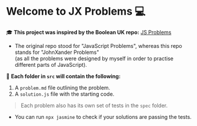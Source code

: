 # Welcome to JX Problems 💻

🎓 **This project was inspired by the Boolean UK repo:** [JS Problems](https://github.com/boolean-uk/js-problems) <br>
- The original repo stood for "JavaScript Problems", whereas this repo stands for "JohnXander Problems" <br>
(as all the problems were designed by myself in order to practise different parts of JavaScript).

📁 **Each folder in `src` will contain the following:**
1. A `problem.md` file outlining the problem.
2. A `solution.js` file with the starting code.

> Each problem also has its own set of tests in the `spec` folder.
- You can run `npx jasmine` to check if your solutions are passing the tests.
